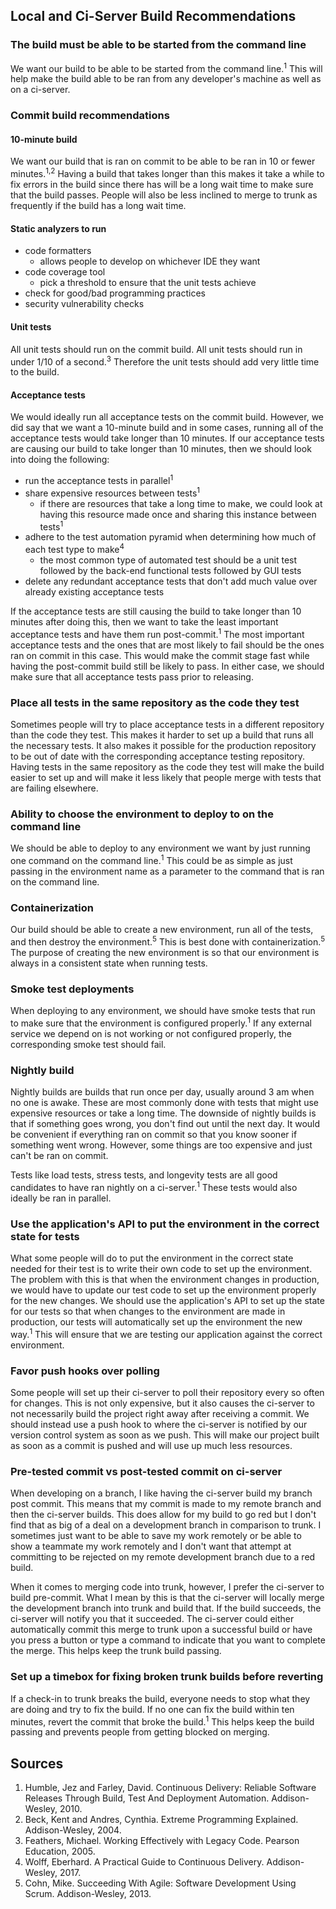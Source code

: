 ## Local and Ci-Server Build Recommendations
### The build must be able to be started from the command line
We want our build to be able to be started from the command line.<sup>1</sup> This will help make the build able to be ran from any developer's machine as well as on a ci-server.

### Commit build recommendations
#### 10-minute build
We want our build that is ran on commit to be able to be ran in 10 or fewer minutes.<sup>1,2</sup> Having a build that takes longer than this makes it take a while to fix errors in the build since there has will be a long wait time to make sure that the build passes. People will also be less inclined to merge to trunk as frequently if the build has a long wait time. 

#### Static analyzers to run
* code formatters
  * allows people to develop on whichever IDE they want
* code coverage tool
  * pick a threshold to ensure that the unit tests achieve
* check for good/bad programming practices
* security vulnerability checks

#### Unit tests
All unit tests should run on the commit build. All unit tests should run in under 1/10 of a second.<sup>3</sup> Therefore the unit tests should add very little time to the build.

#### Acceptance tests
We would ideally run all acceptance tests on the commit build. However, we did say that we want a 10-minute build and in some cases, running all of the acceptance tests would take longer than 10 minutes. If our acceptance tests are causing our build to take longer than 10 minutes, then we should look into doing the following:
* run the acceptance tests in parallel<sup>1</sup>
* share expensive resources between tests<sup>1</sup>
  * if there are resources that take a long time to make, we could look at having this resource made once and sharing this instance between tests<sup>1</sup>
* adhere to the test automation pyramid when determining how much of each test type to make<sup>4</sup>
  * the most common type of automated test should be a unit test followed by the back-end functional tests followed by GUI tests
* delete any redundant acceptance tests that don't add much value over already existing acceptance tests

If the acceptance tests are still causing the build to take longer than 10 minutes after doing this, then we want to take the least important acceptance tests and have them run post-commit.<sup>1</sup> The most important acceptance tests and the ones that are most likely to fail should be the ones ran on commit in this case. This would make the commit stage fast while having the post-commit build still be likely to pass. In either case, we should make sure that all acceptance tests pass prior to releasing.

### Place all tests in the same repository as the code they test
Sometimes people will try to place acceptance tests in a different repository than the code they test. This makes it harder to set up a build that runs all the necessary tests. It also makes it possible for the production repository to be out of date with the corresponding acceptance testing repository. Having tests in the same repository as the code they test will make the build easier to set up and will make it less likely that people merge with tests that are failing elsewhere.

### Ability to choose the environment to deploy to on the command line
We should be able to deploy to any environment we want by just running one command on the command line.<sup>1</sup> This could be as simple as just passing in the environment name as a parameter to the command that is ran on the command line.

### Containerization
Our build should be able to create a new environment, run all of the tests, and then destroy the environment.<sup>5</sup> This is best done with containerization.<sup>5</sup> The purpose of creating the new environment is so that our environment is always in a consistent state when running tests.

### Smoke test deployments
When deploying to any environment, we should have smoke tests that run to make sure that the environment is configured properly.<sup>1</sup> If any external service we depend on is not working or not configured properly, the corresponding smoke test should fail.

### Nightly build
Nightly builds are builds that run once per day, usually around 3 am when no one is awake. These are most commonly done with tests that might use expensive resources or take a long time. The downside of nightly builds is that if something goes wrong, you don't find out until the next day. It would be convenient if everything ran on commit so that you know sooner if something went wrong. However, some things are too expensive and just can't be ran on commit.

Tests like load tests, stress tests, and longevity tests are all good candidates to have ran nightly on a ci-server.<sup>1</sup> These tests would also ideally be ran in parallel.

### Use the application's API to put the environment in the correct state for tests
What some people will do to put the environment in the correct state needed for their test is to write their own code to set up the environment. The problem with this is that when the environment changes in production, we would have to update our test code to set up the environment properly for the new changes. We should use the application's API to set up the state for our tests so that when changes to the environment are made in production, our tests will automatically set up the environment the new way.<sup>1</sup> This will ensure that we are testing our application against the correct environment.

### Favor push hooks over polling
Some people will set up their ci-server to poll their repository every so often for changes. This is not only expensive, but it also causes the ci-server to not necessarily build the project right away after receiving a commit. We should instead use a push hook to where the ci-server is notified by our version control system as soon as we push. This will make our project built as soon as a commit is pushed and will use up much less resources.

### Pre-tested commit vs post-tested commit on ci-server
When developing on a branch, I like having the ci-server build my branch post commit. This means that my commit is made to my remote branch and then the ci-server builds. This does allow for my build to go red but I don't find that as big of a deal on a development branch in comparison to trunk. I sometimes just want to be able to save my work remotely or be able to show a teammate my work remotely and I don't want that attempt at committing to be rejected on my remote development branch due to a red build.

When it comes to merging code into trunk, however, I prefer the ci-server to build pre-commit. What I mean by this is that the ci-server will locally merge the development branch into trunk and build that. If the build succeeds, the ci-server will notify you that it succeeded. The ci-server could either automatically commit this merge to trunk upon a successful build or have you press a button or type a command to indicate that you want to complete the merge. This helps keep the trunk build passing.

### Set up a timebox for fixing broken trunk builds before reverting
If a check-in to trunk breaks the build, everyone needs to stop what they are doing and try to fix the build. If no one can fix the build within ten minutes, revert the commit that broke the build.<sup>1</sup> This helps keep the build passing and prevents people from getting blocked on merging.

## Sources
1. Humble, Jez and Farley, David. Continuous Delivery: Reliable Software Releases Through Build, Test And Deployment Automation. Addison-Wesley, 2010.  
2. Beck, Kent and Andres, Cynthia. Extreme Programming Explained. Addison-Wesley, 2004.  
3. Feathers, Michael. Working Effectively with Legacy Code. Pearson Education, 2005.  
4. Wolff, Eberhard. A Practical Guide to Continuous Delivery. Addison-Wesley, 2017.  
5. Cohn, Mike. Succeeding With Agile: Software Development Using Scrum. Addison-Wesley, 2013.  
